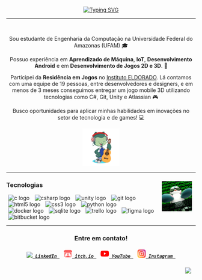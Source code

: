 <!-- Mensagem de Boas Vindas! -->
<br>
<div align="center">
  <a href="https://git.io/typing-svg"><img src="https://readme-typing-svg.demolab.com?font=Roboto+Mono&weight=700&size=25&pause=1000&color=16FF69&center=true&vCenter=true&width=524&lines=Welcome+to+my+GitHub+%F0%9F%91%8B;Nice+to+meet+you!+%F0%9F%98%8A" alt="Typing SVG" /></a>
</div>

<hr>

<!-- Mensagem de Descrição -->
<br>
<div align="center">
  <p> Sou estudante de Engenharia da Computação na Universidade Federal do Amazonas (UFAM) 🎓
  <p> Possuo experiência em <strong>Aprendizado de Máquina</strong>, <strong>IoT</strong>, <strong>Desenvolvimento Android</strong> e em <strong>Desenvolvimento de Jogos 2D e 3D</strong>. 📝 
  <p> Participei da <strong>Residência em Jogos</strong> no <a href="https://www.eldorado.org.br/unidade/manaus-am/"> Instituto ELDORADO</a>. Lá contamos com uma equipe de 19 pessoas, entre desenvolvedores e designers, e em menos de 3 meses conseguimos entregar um jogo mobile 3D utilizando tecnologias como C#, Git, Unity e Atlassian 🎮
  <p> Busco oportunidades para aplicar minhas habilidades em inovações no setor de tecnologia e de games! 💻
</div>

<!-- Ícone do meu Octocat -->
<div align="center">
  <img alt="" height="100px" src="images/my-octocat.png"/>
</div>

<hr>

<!-- Seção de Tecnologias (com ícones e GIFs) -->
<div>
  <!-- Gif 1: Pinguim codando -->
  <img align="right" src="images/pinguim-codando.gif" height="80px" alt="pinguim-codando.gif" hspace="10"/>
  
  <h3>Tecnologias</h3>
  <img src="https://cdn.jsdelivr.net/gh/devicons/devicon/icons/c/c-original.svg" height="25" alt="c logo" hspace="5"/>
  <!--<img width="8" />-->
  <img src="https://cdn.jsdelivr.net/gh/devicons/devicon/icons/csharp/csharp-original.svg" height="25" alt="csharp logo" hspace="5"/>
  <!--<img width="8" />-->
  <img src="https://cdn.jsdelivr.net/gh/devicons/devicon/icons/unity/unity-original.svg" height="25" alt="unity logo" hspace="5"/>
  <!--<img width="8" />-->
  <img src="https://cdn.jsdelivr.net/gh/devicons/devicon/icons/git/git-original.svg" height="25" alt="git logo" hspace="5"/>
  <!--<img width="8" />-->
  <img src="https://cdn.jsdelivr.net/gh/devicons/devicon/icons/html5/html5-original.svg" height="25" alt="html5 logo" hspace="5"/>
  <!--<img width="8" />-->
  <img src="https://cdn.jsdelivr.net/gh/devicons/devicon/icons/css3/css3-original.svg" height="25" alt="css3 logo" hspace="5"/>
  <!--<img width="8" />-->
  <img src="https://cdn.jsdelivr.net/gh/devicons/devicon/icons/python/python-original.svg" height="25" alt="python logo" hspace="5"/>
  <!--<img width="8" />-->
  <img src="https://cdn.jsdelivr.net/gh/devicons/devicon/icons/docker/docker-original.svg" height="25" alt="docker logo" hspace="5"/>
  <!--<img width="8" />-->
  <img src="https://cdn.jsdelivr.net/gh/devicons/devicon/icons/sqlite/sqlite-original.svg" height="25" alt="sqlite logo" hspace="5"/>
  <!--<img width="8" />-->
  <img src="https://cdn.jsdelivr.net/gh/devicons/devicon/icons/trello/trello-original.svg" height="25" alt="trello logo" hspace="5"/>
  <!--<img width="8" />-->
  <img src="https://cdn.jsdelivr.net/gh/devicons/devicon/icons/figma/figma-original.svg" height="25" alt="figma logo" hspace="5"/>
  <!--<img width="8" />-->
  <img src="https://cdn.jsdelivr.net/gh/devicons/devicon/icons/bitbucket/bitbucket-original.svg" height="25" alt="bitbucket logo" hspace="5"/>
  <!--<img width="8" />-->
</div>

<hr>

<!-- Seção de Contato (com ícones) -->
<h3 align="center">Entre em contato!</h3>
<h5 align="center">
  <code><a href="https://www.linkedin.com/in/vinifchagas/" title="LinkedIn Profile"><img width="22" src="https://cdn.jsdelivr.net/gh/devicons/devicon/icons/linkedin/linkedin-original.svg"> LinkedIn </a></code>
  <img width="5"/>
  <code><a href="https://vinichagas.itch.io/" title="itch.io Profile"><img width="22" src="images/itchio-icon.png"> itch.io </a></code>
  <img width="5"/>
  <code><a href="https://www.youtube.com/channel/UCDJhFOuX18XoywoZaCl5reg/" title="YouTube Channel"><img width="22" src="images/youtube-icon.png"> YouTube </a></code>
  <img width="5"/>
  <code><a href="https://www.instagram.com/vini_fchagas/" title="Instagram Profile"><img width="22" src="images/instagram-icon.png"> Instagram </a></code>
</h5>

<!-- Indica quantos visitantes a página teve -->
<img align="right" src="https://visitor-badge.laobi.icu/badge?page_id=vinichagas.vinichagas" hspace="12">






<!-- ========== RASCUNHO ========== -->

<!--
- 🎓 Estou graduando Engenharia da Computação na Universidade Federal do Amazonas
- 📝 Possuo experiência em <strong>Aprendizado de Máquina</strong>, <strong>IoT</strong>, <strong>Desenvolvimento Android</strong> e em <strong>Desenvolvimento de Jogos 2D e 3D</strong>.
- 🎮 Participei da <strong>Residência em Jogos</strong> no <a href="https://www.eldorado.org.br/unidade/manaus-am/"> Instituto ELDORADO</a>. Lá contamos com uma equipe de 19 pessoas, entre desenvolvedores e designers, e em cerca de 3 meses conseguimos entregar um jogo mobile 3D utilizando tecnologias como C#, Git, Unity e Atlassian
- 🔭 Busco oportunidades para aplicar minhas habilidades em inovações no setor de tecnologia e de games!
- ⚡
- 📂
-->

